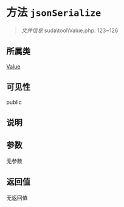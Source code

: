 # 方法 `jsonSerialize`

> *文件信息* suda\tool\Value.php: 123~126

## 所属类 

[Value](../Value.md)

## 可见性

 public 

## 说明



## 参数


无参数


## 返回值

无返回值
